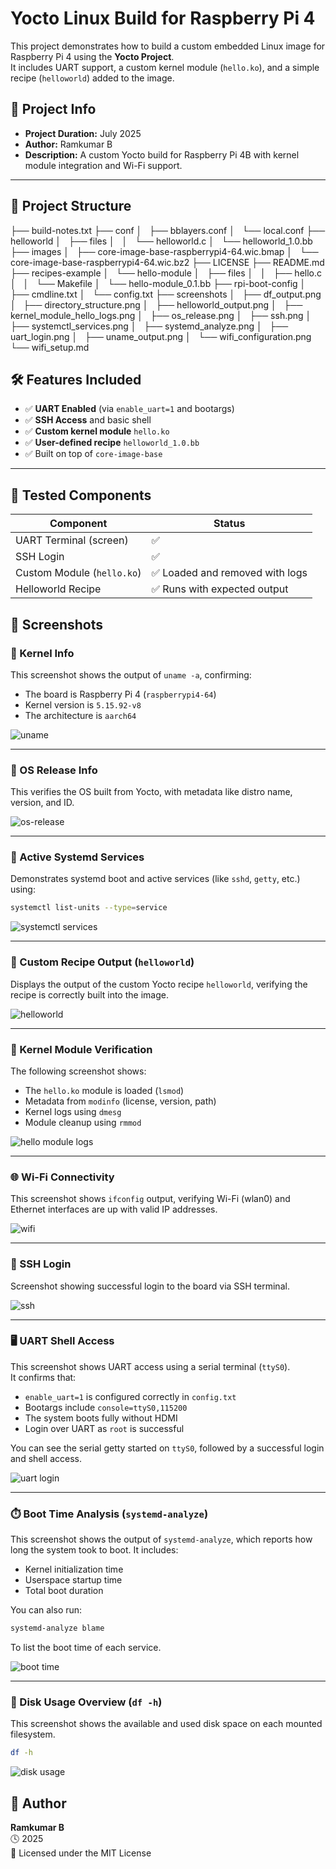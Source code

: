 # Yocto Linux Build for Raspberry Pi 4

This project demonstrates how to build a custom embedded Linux image for Raspberry Pi 4 using the **Yocto Project**.  
It includes UART support, a custom kernel module (`hello.ko`), and a simple recipe (`helloworld`) added to the image.

## 📌 Project Info
- **Project Duration:** July 2025  
- **Author:** Ramkumar B  
- **Description:** A custom Yocto build for Raspberry Pi 4B with kernel module integration and Wi-Fi support.

---

## 📁 Project Structure

├── build-notes.txt
├── conf
│   ├── bblayers.conf
│   └── local.conf
├── helloworld
│   ├── files
│   │   └── helloworld.c
│   └── helloworld_1.0.bb
├── images
│   ├── core-image-base-raspberrypi4-64.wic.bmap
│   └── core-image-base-raspberrypi4-64.wic.bz2
├── LICENSE
├── README.md
├── recipes-example
│   └── hello-module
│       ├── files
│       │   ├── hello.c
│       │   └── Makefile
│       └── hello-module_0.1.bb
├── rpi-boot-config
│   ├── cmdline.txt
│   └── config.txt
├── screenshots
│   ├── df_output.png
│   ├── directory_structure.png
│   ├── helloworld_output.png
│   ├── kernel_module_hello_logs.png
│   ├── os_release.png
│   ├── ssh.png
│   ├── systemctl_services.png
│   ├── systemd_analyze.png
│   ├── uart_login.png
│   ├── uname_output.png
│   └── wifi_configuration.png
└── wifi_setup.md






## 🛠️ Features Included

- ✅ **UART Enabled** (via `enable_uart=1` and bootargs)
- ✅ **SSH Access** and basic shell
- ✅ **Custom kernel module** `hello.ko`
- ✅ **User-defined recipe** `helloworld_1.0.bb`
- ✅ Built on top of `core-image-base`

---

## 🧪 Tested Components

| Component | Status |
|----------|--------|
| UART Terminal (screen) | ✅ |
| SSH Login | ✅ |
| Custom Module (`hello.ko`) | ✅ Loaded and removed with logs |
| Helloworld Recipe | ✅ Runs with expected output |


## 📸 Screenshots

### 🔧 Kernel Info  
This screenshot shows the output of `uname -a`, confirming:
- The board is Raspberry Pi 4 (`raspberrypi4-64`)
- Kernel version is `5.15.92-v8`
- The architecture is `aarch64`

![uname](screenshots/uname_output.png)

---

### 🧾 OS Release Info  
This verifies the OS built from Yocto, with metadata like distro name, version, and ID.

![os-release](screenshots/os_release.png)

---

### 🔁 Active Systemd Services  
Demonstrates systemd boot and active services (like `sshd`, `getty`, etc.) using:

```bash
systemctl list-units --type=service
```

![systemctl services](screenshots/systemctl_services.png)

---

### 🧪 Custom Recipe Output (`helloworld`)  
Displays the output of the custom Yocto recipe `helloworld`, verifying the recipe is correctly built into the image.

![helloworld](screenshots/helloworld_output.png)

---

### 🧩 Kernel Module Verification  
The following screenshot shows:
- The `hello.ko` module is loaded (`lsmod`)
- Metadata from `modinfo` (license, version, path)
- Kernel logs using `dmesg`
- Module cleanup using `rmmod`

![hello module logs](screenshots/kernel_module_hello_logs.png)

---

### 🌐 Wi-Fi Connectivity  
This screenshot shows `ifconfig` output, verifying Wi-Fi (wlan0) and Ethernet interfaces are up with valid IP addresses.

![wifi](screenshots/wifi_configuration.png)

---

### 🔐 SSH Login  
Screenshot showing successful login to the board via SSH terminal.

![ssh](screenshots/ssh.png)

---

### 🖥️ UART Shell Access  
This screenshot shows UART access using a serial terminal (`ttyS0`).  
It confirms that:
- `enable_uart=1` is configured correctly in `config.txt`
- Bootargs include `console=ttyS0,115200`
- The system boots fully without HDMI
- Login over UART as `root` is successful

You can see the serial getty started on `ttyS0`, followed by a successful login and shell access.

![uart login](screenshots/uart_login.png)

---

### ⏱️ Boot Time Analysis (`systemd-analyze`)  
This screenshot shows the output of `systemd-analyze`, which reports how long the system took to boot. It includes:
- Kernel initialization time
- Userspace startup time
- Total boot duration

You can also run:
```bash
systemd-analyze blame
```
To list the boot time of each service.

![boot time](screenshots/systemd_analyze.png)

---

### 💾 Disk Usage Overview (`df -h`)  
This screenshot shows the available and used disk space on each mounted filesystem.

```bash
df -h
```

![disk usage](screenshots/df_output.png)

## 👤 Author

**Ramkumar B**  
🕓 2025  
📘 Licensed under the MIT License
